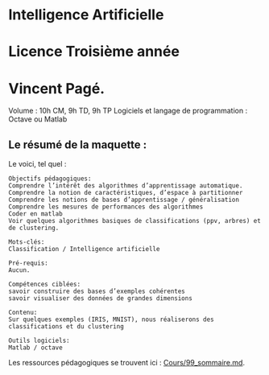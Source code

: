 # Intelligence Artificielle
# Licence Troisième année
# Vincent Pagé.

Volume : 10h CM, 9h TD, 9h TP
Logiciels et langage de programmation : Octave ou Matlab

## Le résumé de la maquette :
Le voici, tel quel :
```
Objectifs pédagogiques:
Comprendre l’intérêt des algorithmes d’apprentissage automatique.
Comprendre la notion de caractéristiques, d’espace à partitionner
Comprendre les notions de bases d’apprentissage / généralisation
Comprendre les mesures de performances des algorithmes
Coder en matlab
Voir quelques algorithmes basiques de classifications (ppv, arbres) et de clustering.

Mots-clés:
Classification / Intelligence artificielle

Pré-requis:
Aucun.

Compétences ciblées:
savoir construire des bases d’exemples cohérentes
savoir visualiser des données de grandes dimensions

Contenu:
Sur quelques exemples (IRIS, MNIST), nous réaliserons des classifications et du clustering

Outils logiciels:
Matlab / octave
```

Les ressources pédagogiques se trouvent ici : [Cours/99_sommaire.md](Cours/99_sommaire.md).
